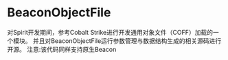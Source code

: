 # BeaconObjectFile
对Spirit开发期间，参考Cobalt Strike进行开发通用对象文件（COFF）加载的一个模块。
并且对BeaconObjectFile运行参数管理与数据结构生成的相关源码进行开源。
注意:该代码同样支持原生Beacon

